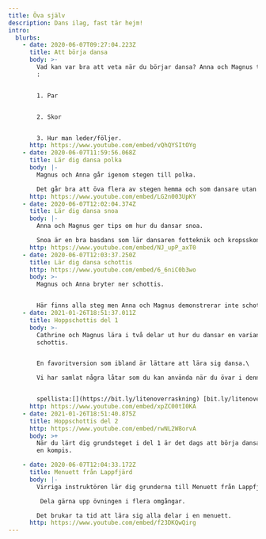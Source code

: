 ```yaml
---
title: Öva själv
description: Dans ilag, fast tär hejm!
intro:
  blurbs:
    - date: 2020-06-07T09:27:04.223Z
      title: Att börja dansa
      body: >-
        Vad kan var bra att veta när du börjar dansa? Anna och Magnus tipsar om
        :


        1. Par


        2. Skor


        3. Hur man leder/följer.
      http: https://www.youtube.com/embed/vQhQYSItOYg
    - date: 2020-06-07T11:59:56.068Z
      title: Lär dig dansa polka
      body: |-
        Magnus och Anna går igenom stegen till polka.

        Det går bra att öva flera av stegen hemma och som dansare utan par.
      http: https://www.youtube.com/embed/LG2n003UpKY
    - date: 2020-06-07T12:02:04.374Z
      title: Lär dig dansa snoa
      body: |-
        Anna och Magnus ger tips om hur du dansar snoa.

        Snoa är en bra basdans som lär dansaren fotteknik och kropsskontroll.
      http: https://www.youtube.com/embed/NJ_upP_axT0
    - date: 2020-06-07T12:03:37.250Z
      title: Lär dig dansa schottis
      http: https://www.youtube.com/embed/6_6niC0b3wo
      body: >-
        Magnus och Anna bryter ner schottis.


        Här finns alla steg men Anna och Magnus demonstrerar inte schottis till musik på slutet.
    - date: 2021-01-26T18:51:37.011Z
      title: Hoppschottis del 1
      body: >-
        Cathrine och Magnus lära i två delar ut hur du dansar en variant på
        schottis.


        En favoritversion som ibland är lättare att lära sig dansa.\

        Vi har samlat några låtar som du kan använda när du övar i denna 


        spellista:[](https://bit.ly/litenoverraskning) [bit.ly/litenoverraskning](bit.ly/litenoverraskning)
      http: https://www.youtube.com/embed/xpZC00tI0KA
    - date: 2021-01-26T18:51:40.875Z
      title: Hoppschottis del 2
      http: https://www.youtube.com/embed/rwNL2W8orvA
      body: >+
        När du lärt dig grundsteget i del 1 är det dags att börja dansa runt med
        en kompis.

    - date: 2020-06-07T12:04:33.172Z
      title: Menuett från Lappfjärd
      body: |-
        Virriga instruktören lär dig grunderna till Menuett från Lappfjärd.

         Dela gärna upp övningen i flera omgångar. 

        Det brukar ta tid att lära sig alla delar i en menuett.
      http: https://www.youtube.com/embed/f23DKQwQirg
---
```

